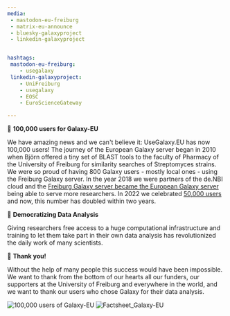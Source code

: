 ```yaml
---
media:
 - mastodon-eu-freiburg
 - matrix-eu-announce
 - bluesky-galaxyproject
 - linkedin-galaxyproject


hashtags:
 mastodon-eu-freiburg:
    - usegalaxy
 linkedin-galaxyproject:
    - UniFreiburg
    - usegalaxy
    - EOSC
    - EuroScienceGateway

---
```

🚀 **100,000 users for Galaxy-EU**

We have amazing news and we can't believe it: UseGalaxy.EU has now 100,000 users! 
The journey of the European Galaxy server began in 2010 when Björn offered a tiny set of BLAST tools to the faculty of Pharmacy of the University of Freiburg for similarity searches of Streptomyces strains. We were so proud of having 800 Galaxy users - mostly local ones - using the Freiburg Galaxy server. In the year 2018 we were partners of the de.NBI cloud and the [Freiburg Galaxy server became the European Galaxy server](https://usegalaxy-eu.github.io/posts/2018/03/15/usegalaxy-eu) being able to serve more researchers. In 2022 we celebrated [50,000 users](https://galaxyproject.org/news/2022-06-23-reached-50000-users) and now, this number has doubled within two years.


🌟 **Democratizing Data Analysis**

Giving researchers free access to a huge computational infrastructure and training to let them take part in their own data analysis has revolutionized the daily work of many scientists. 


🌟 **Thank you!**

Without the help of many people this success would have been impossible. We want to thank from the bottom of our hearts all our funders, our supporters at the University of Freiburg and everywhere in the world, and we want to thank our users who chose Galaxy for their data analysis.

![100,000 users of Galaxy-EU](https://github.com/user-attachments/assets/8c3d5de6-35b9-4e8b-bb5a-a2180e8d931d)
![Factsheet_Galaxy-EU](https://github.com/user-attachments/assets/a2072420-b056-417a-9f4a-e52d028563ff)
